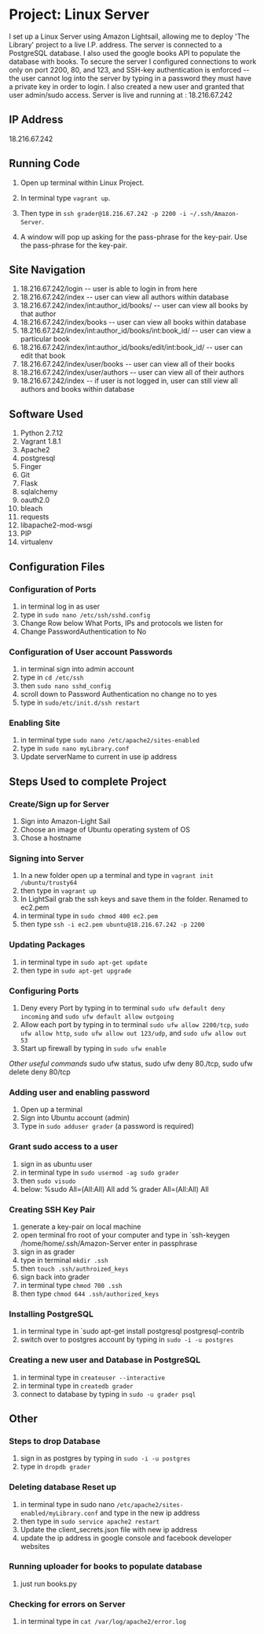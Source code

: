 # Project: Linux Server
I set up a Linux Server using Amazon Lightsail, allowing me to deploy 'The Library' project to a live I.P. address. The server is connected to a PostgreSQL database. I also used the google books API to populate the database with books. To secure the server I configured connections to work only on port 2200, 80, and 123, and SSH-key authentication is enforced -- the user cannot log into the server by typing in a password they must have a private key in order to login. I also created a new user and granted that user admin/sudo access. Server is live and running at : 18.216.67.242


## IP Address

18.216.67.242

## Running Code

1. Open up terminal within Linux Project.

2. In terminal type `vagrant up`.

3. Then type in `ssh grader@18.216.67.242 -p 2200 -i ~/.ssh/Amazon-Server`.

4. A window will pop up asking for the pass-phrase for the key-pair. Use the pass-phrase for the key-pair.

## Site Navigation

1. 18.216.67.242/login -- user is able to login in from here
2. 18.216.67.242/index -- user can view all authors within database
3. 18.216.67.242/index/int:author_id/books/ -- user can view all books by that author
4. 18.216.67.242/index/books -- user can view all books within database
5. 18.216.67.242/index/int:author_id/books/int:book_id/ -- user can view a particular book
6. 18.216.67.242/index/int:author_id/books/edit/int:book_id/ -- user can edit that book
7. 18.216.67.242/index/user/books -- user can view all of their books
8. 18.216.67.242/index/user/authors -- user can view all of their authors
9. 18.216.67.242/index -- if user is not logged in, user can still view all authors and books within database

## Software Used

1. Python 2.7.12
2. Vagrant 1.8.1
3. Apache2
4. postgresql
5. Finger
6. Git
7. Flask
8. sqlalchemy
9. oauth2.0
10. bleach
11. requests
12. libapache2-mod-wsgi
13. PIP
14. virtualenv

## Configuration Files

### Configuration of Ports
1. in terminal log in as user
2. type in `sudo nano /etc/ssh/sshd.config`
3. Change Row below What Ports, IPs and protocols we listen for
4. Change PasswordAuthentication to No

### Configuration of User account Passwords
1. in terminal sign into admin account
2. type in `cd /etc/ssh`
3. then `sudo nano sshd_config`
4. scroll down to Password Authentication no change no to yes
5. type in `sudo/etc/init.d/ssh restart`

### Enabling Site
1. in terminal type `sudo nano /etc/apache2/sites-enabled`
2. type in `sudo nano myLibrary.conf`
3. Update serverName to current in use ip address

## Steps Used to complete Project

### Create/Sign up for Server 
1. Sign into Amazon-Light Sail
2. Choose an image of Ubuntu operating system of OS
3. Chose a hostname 

### Signing into Server
1. In a new folder open up a terminal and type in `vagrant init /ubuntu/trusty64`
2. then type in `vagrant up`
3. In LightSail grab the ssh keys and save them in the folder. Renamed to ec2.pem
4. in terminal type in `sudo chmod 400 ec2.pem`
5. then type `ssh -i ec2.pem ubuntu@18.216.67.242 -p 2200`

### Updating Packages
1. in terminal type in `sudo apt-get update`
2. then type in `sudo apt-get upgrade`

### Configuring Ports
1. Deny every Port by typing in to terminal `sudo ufw default deny incoming` and `sudo ufw default allow outgoing`
2. Allow each port by typing in to terminal `sudo ufw allow 2200/tcp`, `sudo ufw allow http`, `sudo ufw allow out 123/udp`, and `sudo ufw allow out 53`
3. Start up firewall by typing in `sudo ufw enable`

*Other useful commands*
sudo ufw status, sudo ufw deny 80./tcp, sudo ufw delete deny 80/tcp

### Adding user and enabling password
1. Open up a terminal
2. Sign into Ubuntu account (admin)
3. Type in `sudo adduser grader` (a password is required)

### Grant sudo access to a user
1. sign in as ubuntu user
2. in terminal type in `sudo usermod -ag sudo grader`
3. then `sudo visudo`
4. below: %sudo All=(All:All) All add % grader All=(All:All) All

### Creating SSH Key Pair
1. generate a key-pair on local machine
2. open terminal fro root of your computer and type in `ssh-keygen /home/home/.ssh/Amazon-Server
enter in passphrase
3. sign in as grader
4. type in terminal `mkdir .ssh`
5. then `touch .ssh/authroized_keys`
6. sign back into grader
7. in terminal type `chmod 700 .ssh`
8. then type `chmod 644 .ssh/authorized_keys`

### Installing PostgreSQL
1. in terminal type in `sudo apt-get install postgresql postgresql-contrib
2. switch over to postgres account by typing in `sudo -i -u postgres`

### Creating a new user and Database in PostgreSQL
1. in terminal type in `createuser --interactive`
2. in terminal type in `createdb grader`
3. connect to database by typing in `sudo -u grader psql`

## Other

### Steps to drop Database
1. sign in as postgres by typing in `sudo -i -u postgres`
2. type in `dropdb grader`

### Deleting database Reset up
1. in terminal type in sudo nano `/etc/apache2/sites-enabled/myLibrary.conf` and type in the new ip address
2. then type in `sudo service apache2 restart`
3. Update the client_secrets.json file with new ip address
4. update the ip address in google console and facebook developer websites

### Running uploader for books to populate database
1. just run books.py 

### Checking for errors on Server
1. in terminal type in `cat /var/log/apache2/error.log`
